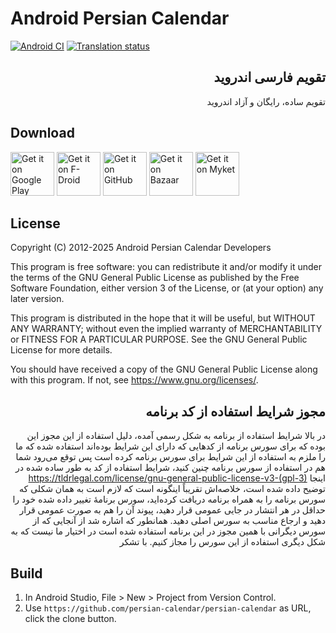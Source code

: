 # Android Persian Calendar

[![Android CI](https://github.com/persian-calendar/persian-calendar/actions/workflows/android.yml/badge.svg)](https://github.com/persian-calendar/persian-calendar/actions)
[![Translation status](https://hosted.weblate.org/widgets/persian-calendar/-/svg-badge.svg)](https://hosted.weblate.org/engage/persian-calendar/)

<div dir=rtl>

## تقویم فارسی اندروید

تقویم ساده، رایگان و آزاد اندروید


</div>

## Download
<a href='https://play.google.com/store/apps/details?id=com.byagowi.persiancalendar'><img height=70 alt='Get it on Google Play' src='https://raw.githubusercontent.com/persian-calendar/persian-calendar/main/assets/GooglePlay.svg'/></a>
<a href='https://f-droid.org/app/com.byagowi.persiancalendar'><img height=70 alt='Get it on F-Droid' src='https://raw.githubusercontent.com/persian-calendar/persian-calendar/main/assets/FDroid.svg'/></a>
<a href='https://github.com/persian-calendar/persian-calendar/releases/'><img height=70 alt='Get it on GitHub' src='https://raw.githubusercontent.com/persian-calendar/persian-calendar/main/assets/GitHub.svg'/></a>
<a href='https://cafebazaar.ir/app/com.byagowi.persiancalendar'><img height=70 alt='Get it on Bazaar' src='https://raw.githubusercontent.com/persian-calendar/persian-calendar/main/assets/Bazaar.svg'/></a>
<a href='https://myket.ir/app/com.byagowi.persiancalendar'><img height=70 alt='Get it on Myket' src='https://raw.githubusercontent.com/persian-calendar/persian-calendar/main/assets/Myket.svg'/></a>

## License

Copyright (C) 2012-2025  Android Persian Calendar Developers

This program is free software: you can redistribute it and/or modify
it under the terms of the GNU General Public License as published by
the Free Software Foundation, either version 3 of the License, or
(at your option) any later version.

This program is distributed in the hope that it will be useful,
but WITHOUT ANY WARRANTY; without even the implied warranty of
MERCHANTABILITY or FITNESS FOR A PARTICULAR PURPOSE.  See the
GNU General Public License for more details.

You should have received a copy of the GNU General Public License
along with this program.  If not, see https://www.gnu.org/licenses/.

<div dir=rtl>

## مجوز شرایط استفاده از کد برنامه

در بالا شرایط استفاده از برنامه به شکل رسمی آمده، دلیل استفاده از این مجوز این بوده که برای سورس برنامه از کدهایی که دارای این شرایط بوده‌اند استفاده شده که ما را ملزم به استفاده از این شرایط برای سورس برنامه کرده است پس توقع می‌رود شما هم در استفاده از سورس برنامه چنین کنید، شرایط استفاده از کد به طور ساده شده در اینجا
https://tldrlegal.com/license/gnu-general-public-license-v3-(gpl-3)
توضیح داده شده است، خلاصه‌اش تقریباً اینگونه است که لازم است به همان شکلی که سورس برنامه را به همراه برنامه دریافت کرده‌اید، سورس برنامهٔ تغییر داده شده خود را حداقل در هر انتشار در جایی عمومی قرار دهید، پیوند آن را هم به صورت عمومی قرار دهید و ارجاع مناسب به سورس اصلی دهید. همانطور که اشاره شد از آنجایی که از سورس دیگرانی با همین مجوز در این برنامه استفاده شده است در اختیار ما نیست که به شکل دیگری استفاده از این سورس را مجاز کنیم. با تشکر
</div>

## Build

1. In Android Studio, File > New > Project from Version Control.
2. Use `https://github.com/persian-calendar/persian-calendar` as URL, click the clone button.


